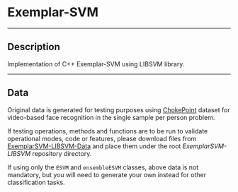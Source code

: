 # Exemplar-SVM

---

## Description

Implementation of C++ Exemplar-SVM using LIBSVM library.

---

## Data

Original data is generated for testing purposes using [ChokePoint](http://arma.sourceforge.net/chokepoint/) dataset for video-based face recognition in the single sample per person problem.

If testing operations, methods and functions are to be run to validate operational modes, code or features, please download files from [ExemplarSVM-LIBSVM-Data](https://bitbucket.org/KenjiKyo/exemplarsvm-libsvm-data) and place them under the root *ExemplarSVM-LIBSVM* repository directory.

If using only the `ESVM` and `ensembleESVM` classes, above data is not mandatory, but you will need to generate your own instead for other classification tasks.